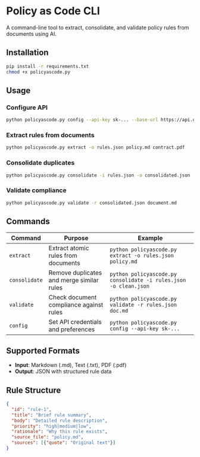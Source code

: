 # Policy as Code CLI

A command-line tool to extract, consolidate, and validate policy rules from documents using AI.

## Installation

```bash
pip install -r requirements.txt
chmod +x policyascode.py
```

## Usage

### Configure API
```bash
python policyascode.py config --api-key sk-... --base-url https://api.openai.com/v1
```

### Extract rules from documents
```bash
python policyascode.py extract -o rules.json policy.md contract.pdf
```

### Consolidate duplicates
```bash
python policyascode.py consolidate -i rules.json -o consolidated.json
```

### Validate compliance
```bash
python policyascode.py validate -r consolidated.json document.md
```

## Commands

| Command | Purpose | Example |
|---------|---------|---------|
| `extract` | Extract atomic rules from documents | `python policyascode.py extract -o rules.json policy.md` |
| `consolidate` | Remove duplicates and merge similar rules | `python policyascode.py consolidate -i rules.json -o clean.json` |
| `validate` | Check document compliance against rules | `python policyascode.py validate -r rules.json doc.md` |
| `config` | Set API credentials and preferences | `python policyascode.py config --api-key sk-...` |

## Supported Formats

- **Input**: Markdown (.md), Text (.txt), PDF (.pdf)
- **Output**: JSON with structured rule data

## Rule Structure

```json
{
  "id": "rule-1",
  "title": "Brief rule summary",
  "body": "Detailed rule description", 
  "priority": "high|medium|low",
  "rationale": "Why this rule exists",
  "source_file": "policy.md",
  "sources": [{"quote": "Original text"}]
}
```
